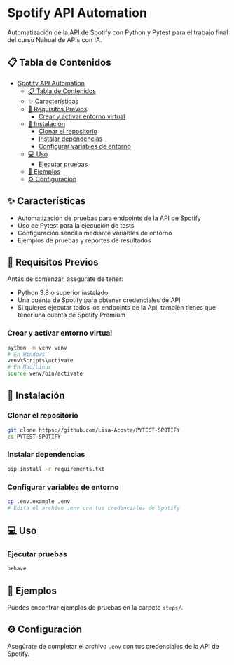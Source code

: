 # Spotify API Automation

Automatización de la API de Spotify con Python y Pytest para el trabajo final del curso Nahual de APIs con IA.

## 📋 Tabla de Contenidos

- [Spotify API Automation](#spotify-api-automation)
  - [📋 Tabla de Contenidos](#-tabla-de-contenidos)
  - [✨ Características](#-características)
  - [🔧 Requisitos Previos](#-requisitos-previos)
    - [Crear y activar entorno virtual](#crear-y-activar-entorno-virtual)
  - [🚀 Instalación](#-instalación)
    - [Clonar el repositorio](#clonar-el-repositorio)
    - [Instalar dependencias](#instalar-dependencias)
    - [Configurar variables de entorno](#configurar-variables-de-entorno)
  - [💻 Uso](#-uso)
    - [Ejecutar pruebas](#ejecutar-pruebas)
  - [🧪 Ejemplos](#-ejemplos)
  - [⚙️ Configuración](#️-configuración)

## ✨ Características

- Automatización de pruebas para endpoints de la API de Spotify
- Uso de Pytest para la ejecución de tests
- Configuración sencilla mediante variables de entorno
- Ejemplos de pruebas y reportes de resultados

## 🔧 Requisitos Previos

Antes de comenzar, asegúrate de tener:

- Python 3.8 o superior instalado
- Una cuenta de Spotify para obtener credenciales de API
- Si quieres ejecutar todos los endpoints de la Api, también tienes que tener una cuenta de Spotify Premium

### Crear y activar entorno virtual

```bash
python -m venv venv
# En Windows
venv\Scripts\activate
# En Mac/Linux
source venv/bin/activate
```

## 🚀 Instalación

### Clonar el repositorio

```bash
git clone https://github.com/Lisa-Acosta/PYTEST-SPOTIFY
cd PYTEST-SPOTIFY
```

### Instalar dependencias

```bash
pip install -r requirements.txt
```

### Configurar variables de entorno

```bash
cp .env.example .env
# Edita el archivo .env con tus credenciales de Spotify
```

## 💻 Uso

### Ejecutar pruebas

```bash
behave 
```

## 🧪 Ejemplos

Puedes encontrar ejemplos de pruebas en la carpeta `steps/`.

## ⚙️ Configuración

Asegúrate de completar el archivo `.env` con tus credenciales de la API de Spotify.


